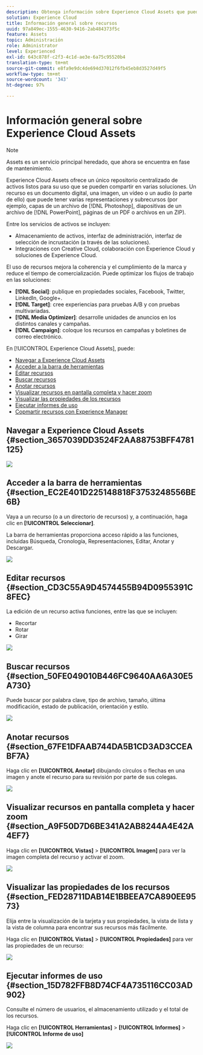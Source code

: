 ```yaml
---
description: Obtenga información sobre Experience Cloud Assets que puede compartir entre distintas soluciones.
solution: Experience Cloud
title: Información general sobre recursos
uuid: 97a849ec-1555-4630-9416-2ab484373f5c
feature: Assets
topic: Administración
role: Administrator
level: Experienced
exl-id: 643c878f-c2f3-4c1d-ae3e-6a75c95520b4
translation-type: tm+mt
source-git-commit: e8fa9e9dc4de694d37012f6fb45eb8d3527d49f5
workflow-type: tm+mt
source-wordcount: '343'
ht-degree: 97%

---
```


# Información general sobre Experience Cloud Assets

>[!NOTE]
>
>Assets es un servicio principal heredado, que ahora se encuentra en fase de mantenimiento.

Experience Cloud Assets ofrece un único repositorio centralizado de activos listos para su uso que se pueden compartir en varias soluciones. Un recurso es un documento digital, una imagen, un vídeo o un audio (o parte de ello) que puede tener varias representaciones y subrecursos (por ejemplo, capas de un archivo de [!DNL Photoshop], diapositivas de un archivo de [!DNL PowerPoint], páginas de un PDF o archivos en un ZIP).

Entre los servicios de activos se incluyen:

* Almacenamiento de activos, interfaz de administración, interfaz de selección de incrustación (a través de las soluciones).
* Integraciones con Creative Cloud, colaboración con Experience Cloud y soluciones de Experience Cloud.

El uso de recursos mejora la coherencia y el cumplimiento de la marca y reduce el tiempo de comercialización. Puede optimizar los flujos de trabajo en las soluciones:

* **[!DNL Social]**: publique en propiedades sociales, Facebook, Twitter, LinkedIn, Google+.
* **[!DNL Target]**: cree experiencias para pruebas A/B y con pruebas multivariadas.
* **[!DNL Media Optimizer]**: desarrolle unidades de anuncios en los distintos canales y campañas.
* **[!DNL Campaign]**: coloque los recursos en campañas y boletines de correo electrónico.

En [!UICONTROL Experience Cloud Assets], puede:

* [Navegar a Experience Cloud Assets ](../experience-cloud-assets/experience-cloud-assets.md#section_3657039DD3524F2AA88753BFF4781125)
* [Acceder a la barra de herramientas](../experience-cloud-assets/experience-cloud-assets.md#section_EC2E401D225148818F3753248556BE6B)
* [Editar recursos ](../experience-cloud-assets/experience-cloud-assets.md#section_CD3C55A9D4574455B94D0955391C8FEC)
* [Buscar recursos](../experience-cloud-assets/experience-cloud-assets.md#section_50FE049010B446FC9640AA6A30E5A730)
* [Anotar recursos](../experience-cloud-assets/experience-cloud-assets.md#section_67FE1DFAAB744DA5B1CD3AD3CCEABF7A)
* [Visualizar recursos en pantalla completa y hacer zoom](../experience-cloud-assets/experience-cloud-assets.md#section_A9F50D7D6BE341A2AB8244A4E42A4EF7)
* [Visualizar las propiedades de los recursos](../experience-cloud-assets/experience-cloud-assets.md#section_FED28711DAB14E1BBEEA7CA890EE9573)
* [Ejecutar informes de uso](../experience-cloud-assets/experience-cloud-assets.md#section_15D782FFB8D74CF4A735116CC03AD902)
* [Copmartir recursos con Experience Manager](../experience-cloud-assets/experience-cloud-assets.md#section_45C1B72F4D274F54BC6CCB64D2580AC5)

## Navegar a Experience Cloud Assets {#section_3657039DD3524F2AA88753BFF4781125}

![](assets/asset-nav.png)

## Acceder a la barra de herramientas {#section_EC2E401D225148818F3753248556BE6B}

Vaya a un recurso (o a un directorio de recursos) y, a continuación, haga clic en **[!UICONTROL Seleccionar]**.

La barra de herramientas proporciona acceso rápido a las funciones, incluidas Búsqueda, Cronología, Representaciones, Editar, Anotar y Descargar.

![](assets/asset-tools.png)

## Editar recursos  {#section_CD3C55A9D4574455B94D0955391C8FEC}

La edición de un recurso activa funciones, entre las que se incluyen:

* Recortar
* Rotar
* Girar

![](assets/asset-edit.png)

## Buscar recursos {#section_50FE049010B446FC9640AA6A30E5A730}

Puede buscar por palabra clave, tipo de archivo, tamaño, última modificación, estado de publicación, orientación y estilo.

![](assets/asset-search.png)

## Anotar recursos {#section_67FE1DFAAB744DA5B1CD3AD3CCEABF7A}

Haga clic en **[!UICONTROL Anotar]** dibujando círculos o flechas en una imagen y anote el recurso para su revisión por parte de sus colegas.

![](assets/assets-annotate.png)

## Visualizar recursos en pantalla completa y hacer zoom {#section_A9F50D7D6BE341A2AB8244A4E42A4EF7}

Haga clic en **[!UICONTROL Vistas]** > **[!UICONTROL Imagen]** para ver la imagen completa del recurso y activar el zoom.

![](assets/asset-zoom.png)

## Visualizar las propiedades de los recursos {#section_FED28711DAB14E1BBEEA7CA890EE9573}

Elija entre la visualización de la tarjeta y sus propiedades, la vista de lista y la vista de columna para encontrar sus recursos más fácilmente.

Haga clic en **[!UICONTROL Vistas]** > **[!UICONTROL Propiedades]** para ver las propiedades de un recurso:

![](assets/asset-properties.png)

## Ejecutar informes de uso {#section_15D782FFB8D74CF4A735116CC03AD902}

Consulte el número de usuarios, el almacenamiento utilizado y el total de los recursos.

Haga clic en **[!UICONTROL Herramientas]** > **[!UICONTROL Informes]** > **[!UICONTROL Informe de uso]**

![](assets/assets-usage-report.png)
